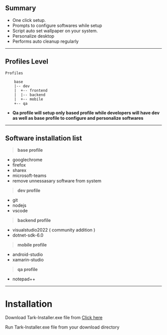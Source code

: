 ## Summary

- One click setup.
- Prompts to configure softwares while setup
- Script auto set wallpaper on your system.
- Personalize desktop
- Performs auto cleanup regularly

---

## Profiles Level

```
Profiles

    base
    |-- dev
    |  +-- frontend
    |  |-- backend
    |  +-- mobile
    +-- qa
```

- **Qa profile will setup only based profile while developers will have dev as well as base profile to configure and personalize softwares**

---

## Software installation list

> **base profile**
- googlechrome
- firefox
- sharex
- microsoft-teams
- remove unnessasary software from system

> **dev profile**
- git
- nodejs
- vscode

> **backend profile**
- visualstudio2022 ( community addition )
- dotnet-sdk-6.0

> **mobile profile**
- android-studio 
- xamarin-studio

> **qa profile**
- notepad++


---

# Installation

Download Tark-Installer.exe file from <a href="https://git.tarktech.com/pub/boxstarter/-/raw/main/Tark-Installer.exe?inline=false" target="_blank">Click here</a>

Run Tark-Installer.exe file from your download directory